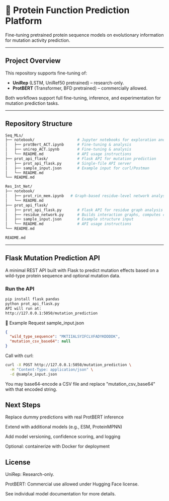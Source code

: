 # 🧬 Protein Function Prediction Platform

Fine-tuning pretrained protein sequence models on evolutionary information for mutation activity prediction.

---

## Project Overview

This repository supports fine-tuning of:

- **UniRep** (LSTM, UniRef50 pretrained) – research-only.
- **ProtBERT** (Transformer, BFD pretrained) – commercially allowed.

Both workflows support full fine-tuning, inference, and experimentation for mutation prediction tasks.

---

## Repository Structure
```graphql
Seq_MLs/
├── notebook/                   # Jupyter notebooks for exploration and training
│   ├── protBert_ACT.ipynb      # Fine-tuning & analysis
│   ├── unirep_ACT.ipynb        # Fine-tuning & analysis
│   └── README.md               # API usage instructions
├── prot_api_flask/             # Flask API for mutation prediction
│   ├── prot_api_flask.py       # Single-file API server 
│   ├── sample_input.json       # Example input for curl/Postman 
│   └── README.md
└── README.md

Res_Int_Net/
├── notebook/
│   ├── prot_rin_mem.ipynb   # Graph-based residue-level network analysis
│   └── README.md
├── prot_api_flask/
│   ├── prot_api_flask.py       # Flask API for residue graph analysis
│   ├── residue_network.py      # Builds interaction graphs, computes centrality
│   ├── sample_input.json       # Example structure input
│   └── README.md               # API usage instructions
└── README.md

README.md
```

---

## Flask Mutation Prediction API

A minimal REST API built with Flask to predict mutation effects based on a wild-type protein sequence and optional mutation data.

### Run the API

```bash
pip install flask pandas
python prot_api_flask.py
API will run at:
http://127.0.0.1:5050/mutation_prediction
```

📡 Example Request
sample_input.json
```json
{
  "wild_type_sequence": "MKTIIALSYIFCLVFADYKDDDDK",
  "mutation_csv_base64": null
}
```
Call with curl:
```bash
curl -X POST http://127.0.0.1:5050/mutation_prediction \
  -H "Content-Type: application/json" \
  -d @sample_input.json
```
You may base64-encode a CSV file and replace "mutation_csv_base64" with that encoded string.

## Next Steps
Replace dummy predictions with real ProtBERT inference

Extend with additional models (e.g., ESM, ProteinMPNN)

Add model versioning, confidence scoring, and logging

Optional: containerize with Docker for deployment

## License
UniRep: Research-only.

ProtBERT: Commercial use allowed under Hugging Face license.

See individual model documentation for more details.
